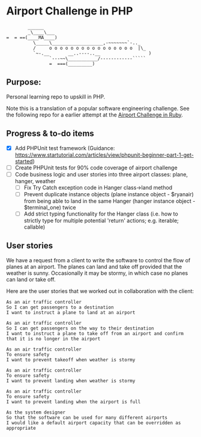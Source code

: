 Airport Challenge in PHP
=================
```
        ______
        _\____\___
=  = ==(____MA____)
          \_____\___________________,-~~~~~~~`-.._
          /     o o o o o o o o o o o o o o o o  |\_
          `~-.__       __..----..__                  )
                `---~~\___________/------------`````
                =  ===(_________)

```


Purpose:
------
Personal learning repo to upskill in PHP. 

Note this is a translation of a popular software engineering challenge. See the following repo for a earlier attempt
 at the [Airport Challenge in Ruby](https://github.com/LinTrieu/airport_challenge). 

Progress & to-do items 
------

* [x] Add PHPUnit test framework
        (Guidance: https://www.startutorial.com/articles/view/phpunit-beginner-part-1-get-started)
* [ ] Create PHPUnit tests for 90% code coverage of airport challenge
* [ ] Code business logic and user stories into three airport classes: plane, hanger, weather 
    * [ ] Fix Try Catch exception code in Hanger class->land method
    * [ ] Prevent duplicate instance objects (plane instance object - $ryanair) from being able to land in the same
     Hanger (hanger instance object - $terminal_one) twice
    * [ ] Add strict typing functionality for the Hanger class (i.e. how to strictly type for multiple potential
     'return' actions; e.g. iterable; callable)

User stories
-----

We have a request from a client to write the software to control the flow of planes at an airport. The planes can land and take off provided that the weather is sunny. Occasionally it may be stormy, in which case no planes can land or take off.  

Here are the user stories that we worked out in collaboration with the client:

```
As an air traffic controller 
So I can get passengers to a destination 
I want to instruct a plane to land at an airport
```
```
As an air traffic controller 
So I can get passengers on the way to their destination 
I want to instruct a plane to take off from an airport and confirm that it is no longer in the airport
```
```
As an air traffic controller 
To ensure safety 
I want to prevent takeoff when weather is stormy 
```
```
As an air traffic controller 
To ensure safety 
I want to prevent landing when weather is stormy 
```
```
As an air traffic controller 
To ensure safety 
I want to prevent landing when the airport is full 
```
```
As the system designer
So that the software can be used for many different airports
I would like a default airport capacity that can be overridden as appropriate
```

